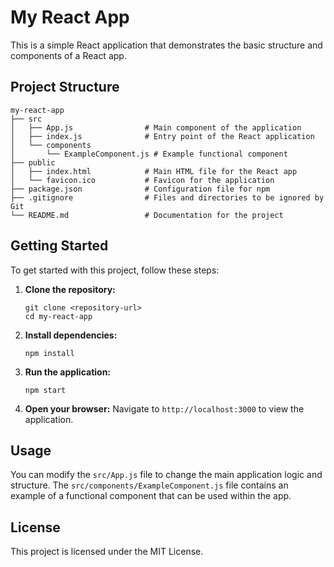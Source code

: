 # My React App

This is a simple React application that demonstrates the basic structure and components of a React app.

## Project Structure

```
my-react-app
├── src
│   ├── App.js                # Main component of the application
│   ├── index.js              # Entry point of the React application
│   └── components
│       └── ExampleComponent.js # Example functional component
├── public
│   ├── index.html            # Main HTML file for the React app
│   └── favicon.ico           # Favicon for the application
├── package.json              # Configuration file for npm
├── .gitignore                # Files and directories to be ignored by Git
└── README.md                 # Documentation for the project
```

## Getting Started

To get started with this project, follow these steps:

1. **Clone the repository:**
   ```
   git clone <repository-url>
   cd my-react-app
   ```

2. **Install dependencies:**
   ```
   npm install
   ```

3. **Run the application:**
   ```
   npm start
   ```

4. **Open your browser:**
   Navigate to `http://localhost:3000` to view the application.

## Usage

You can modify the `src/App.js` file to change the main application logic and structure. The `src/components/ExampleComponent.js` file contains an example of a functional component that can be used within the app.

## License

This project is licensed under the MIT License.